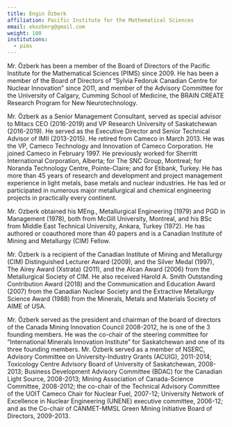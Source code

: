 ```yaml
---
title: Engin Özberk
affiliation: Pacific Institute for the Mathematical Sciences
email: ekozberg@gmail.com
weight: 100
institutions:
  - pims
---
```



Mr. Özberk has been a member of the Board of Directors of the Pacific Institute for the Mathematical Sciences (PIMS) since 2009. He has been a member of the Board of Directors of “Sylvia Fedoruk Canadian Centre for Nuclear Innovation” since 2011, and member of the Advisory Committee for the University of Calgary, Cumming School of Medicine, the BRAIN CREATE Research Program for New Neurotechnology.

Mr. Özberk as a Senior Management Consultant, served as special advisor to Mitacs CEO (2016-2019) and VP Research University of Saskatchewan (2016-2019). He served as the Executive Director and Senior Technical Advisor of IMII (2013-2015). He retired from Cameco in March 2013. He was the VP, Cameco Technology and Innovation of Cameco Corporation. He joined Cameco in February 1997. He previously worked for Sherritt International Corporation, Alberta; for The SNC Group, Montreal; for Noranda Technology Centre, Pointe-Claire; and for Etibank, Turkey. He has more than 45 years of research and development and project management experience in light metals, base metals and nuclear industries. He has led or participated in numerous major metallurgical and chemical engineering projects in practically every continent.

Mr. Ozberk obtained his MEng., Metallurgical Engineering (1979) and PGD in Management (1978), both from McGill University, Montreal, and his BSc from Middle East Technical University, Ankara, Turkey (1972). He has authored or coauthored more than 40 papers and is a Canadian Institute of Mining and Metallurgy (CIM) Fellow.

Mr. Özberk is a recipient of the Canadian Institute of Mining and Metallurgy (CIM) Distinguished Lecturer Award (2009), and the Silver Medal (1997), The Airey Award (Xstrata) (2011), and the Alcan Award (2006) from the Metallurgical Society of CIM. He also received Harold A. Smith Outstanding Contribution Award (2018) and the Communication and Education Award (2007) from the Canadian Nuclear Society and the Extractive Metallurgy Science Award (1988) from the Minerals, Metals and Materials Society of AIME of USA.

Mr. Özberk served as the president and chairman of the board of directors of the Canada Mining Innovation Council 2008-2012, he is one of the 3 founding members. He was the co-chair of the steering committee for “International Minerals Innovation Institute” for Saskatchewan and one of its three founding members. Mr. Özberk served as a member of NSERC, Advisory Committee on University-Industry Grants (ACUIG), 2011-2014; Toxicology Centre Advisory Board of University of Saskatchewan, 2008-2013; Business Development Advisory Committee (BDAC) for the Canadian Light Source, 2008-2013; Mining Association of Canada-Science Committee, 2008-2012; the co-chair of the Technical Advisory Committee of the UOIT Cameco Chair for Nuclear Fuel, 2007-12; University Network of Excellence in Nuclear Engineering (UNENE) executive committee, 2006-12; and as the Co-chair of CANMET-MMSL Green Mining Initiative Board of Directors, 2009-2013.

